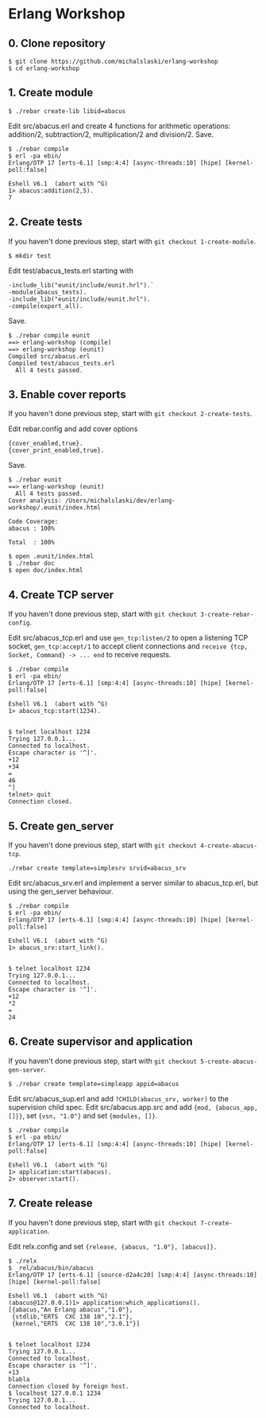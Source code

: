 Erlang Workshop
===============

## 0. Clone repository

```
$ git clone https://github.com/michalslaski/erlang-workshop
$ cd erlang-workshop
```

## 1. Create module

```
$ ./rebar create-lib libid=abacus
```

Edit src/abacus.erl and create 4 functions for arithmetic operations:
addition/2, subtraction/2, multiplication/2 and division/2. Save.

```
$ ./rebar compile
$ erl -pa ebin/
Erlang/OTP 17 [erts-6.1] [smp:4:4] [async-threads:10] [hipe] [kernel-poll:false]

Eshell V6.1  (abort with ^G)
1> abacus:addition(2,5).
7
```

## 2. Create tests

If you haven't done previous step, start with `git checkout 1-create-module`.

```
$ mkdir test
```

Edit test/abacus_tests.erl starting with

```
-include_lib("eunit/include/eunit.hrl").`
-module(abacus_tests).
-include_lib("eunit/include/eunit.hrl").
-compile(export_all).
```

Save.

```
$ ./rebar compile eunit
==> erlang-workshop (compile)
==> erlang-workshop (eunit)
Compiled src/abacus.erl
Compiled test/abacus_tests.erl
  All 4 tests passed.
```

## 3. Enable cover reports

If you haven't done previous step, start with `git checkout 2-create-tests`.

Edit rebar.config and add cover options

```
{cover_enabled,true}.
{cover_print_enabled,true}.
```

Save.

```
$ ./rebar eunit
==> erlang-workshop (eunit)
  All 4 tests passed.
Cover analysis: /Users/michalslaski/dev/erlang-workshop/.eunit/index.html

Code Coverage:
abacus : 100%

Total  : 100%

$ open .eunit/index.html
$ ./rebar doc
$ open doc/index.html
```

## 4. Create TCP server

If you haven't done previous step, start with `git checkout
3-create-rebar-config`.

Edit src/abacus_tcp.erl and use `gen_tcp:listen/2` to open a listening
TCP socket, `gen_tcp:accept/1` to accept client connections and
`receive {tcp, Socket, Command} -> ... end` to receive requests.

```
$ ./rebar compile
$ erl -pa ebin/
Erlang/OTP 17 [erts-6.1] [smp:4:4] [async-threads:10] [hipe] [kernel-poll:false]

Eshell V6.1  (abort with ^G)
1> abacus_tcp:start(1234).


$ telnet localhost 1234
Trying 127.0.0.1...
Connected to localhost.
Escape character is '^]'.
+12
+34
=
46
^]
telnet> quit
Connection closed.
```

## 5. Create gen_server

If you haven't done previous step, start with `git checkout 4-create-abacus-tcp`.

```
./rebar create template=simplesrv srvid=abacus_srv
```

Edit src/abacus_srv.erl and implement a server similar to
abacus_tcp.erl, but using the gen_server behaviour.

```
$ ./rebar compile
$ erl -pa ebin/
Erlang/OTP 17 [erts-6.1] [smp:4:4] [async-threads:10] [hipe] [kernel-poll:false]

Eshell V6.1  (abort with ^G)
1> abacus_srv:start_link().


$ telnet localhost 1234
Trying 127.0.0.1...
Connected to localhost.
Escape character is '^]'.
+12
*2
=
24
```


## 6. Create supervisor and application

If you haven't done previous step, start with `git checkout 5-create-abacus-gen-server`.

```
$ ./rebar create template=simpleapp appid=abacus
```

Edit src/abacus_sup.erl and add `?CHILD(abacus_srv, worker)` to the
supervision child spec. Edit src/abacus.app.src and add `{mod,
{abacus_app, []}}`, set `{vsn, "1.0"}` and set `{modules, []}`.

```
$ ./rebar compile
$ erl -pa ebin/
Erlang/OTP 17 [erts-6.1] [smp:4:4] [async-threads:10] [hipe] [kernel-poll:false]

Eshell V6.1  (abort with ^G)
1> application:start(abacus).
2> observer:start().
```

## 7. Create release

If you haven't done previous step, start with `git checkout 7-create-application`.

Edit relx.config and set `{release, {abacus, "1.0"}, [abacus]}.`

```
$ ./relx
$ _rel/abacus/bin/abacus
Erlang/OTP 17 [erts-6.1] [source-d2a4c20] [smp:4:4] [async-threads:10] [hipe] [kernel-poll:false]

Eshell V6.1  (abort with ^G)
(abacus@127.0.0.1)1> application:which_applications().
[{abacus,"An Erlang abacus","1.0"},
 {stdlib,"ERTS  CXC 138 10","2.1"},
 {kernel,"ERTS  CXC 138 10","3.0.1"}]


$ telnet localhost 1234
Trying 127.0.0.1...
Connected to localhost.
Escape character is '^]'.
+13
blabla
Connection closed by foreign host.
$ localhost 127.0.0.1 1234
Trying 127.0.0.1...
Connected to localhost.
```